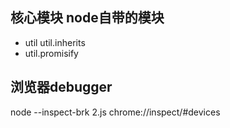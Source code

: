 ## 核心模块 node自带的模块
- util util.inherits
- util.promisify
## 浏览器debugger
 node --inspect-brk 2.js
chrome://inspect/#devices